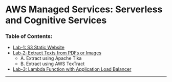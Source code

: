 # AWS Managed Services: Serverless and Cognitive Services

### Table of Contents:
<!-- TOC -->
- [Lab-1: S3 Static Website](s3-static-site)
- [Lab-2: Extract Texts from PDFs or Images](extractors/)
    - A. Extract using Apache Tika 
    - B. Extract using AWS TexTract
- [Lab-3: Lambda Function with Application Load Balancer](lambda/)
---

